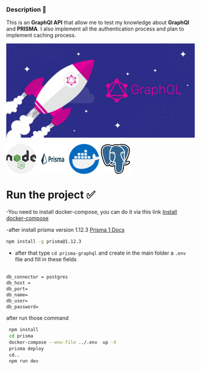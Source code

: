 ### Description 🧩

This is an **GraphQl API** that allow me to test my knowledge about
**GraphQl** and **PRISMA**.
I also implement all the authentication process and plan to implement caching process.

![Made By JoeDaltonGeekVersion](/assets/graphql.jpg)

<p align="left">
  <img align="center" width="80" height="80" src="./assets/nodejs.png">
  <img  align="center" width="80" height="80" src="./assets/Prisma.png">
  <img align="center" width="80" height="80" src="./assets/docker.png">
  <img align="center" width="80" height="80" src="./assets/postgre.png">
</p>

# Run the project ✅

-You need to install docker-compose, you can do it via this link [Install docker-compose](https://docs.docker.com/compose/install/)

-after install prisma version 1.12.3 [Prisma 1 Docs](https://v1.prisma.io/docs/1.34)

```sh
npm install -g prisma@1.12.3
```

- after that type `cd prisma-graphql` and create in the main folder a `.env` file and fill in these fields

```env

db_connector = postgres
db_host =
db_port=
db_name=
db_user=
db_password=

```

after run those command

```sh
 npm install
 cd prisma
 docker-compose --env-file ../.env  up -d
 prisma deploy
 cd..
 npm run dev
```
